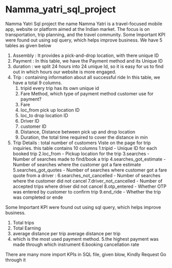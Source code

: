 # Namma_yatri_sql_project
Namma Yatri Sql project 
 the name Namma Yatri  is a travel-focused mobile app, website or platform aimed at the Indian market. The focus is on transportation, trip planning, and the travel community. 
Some Important KPI were found out using sql query, which helps improve business.
We have 5 tables as given below 
1. Assembly :
   It provides a pick-and-drop location, with there unique ID
2. Payment :
   In this table, we have the Payment method and its Unique ID
3. duration :
   we split 24 hours into 24 unique Id, so it is easy for us to find out in which hours our website is more engaged.
4. Trip :
   containing information about all successful ride 
   In this table, we have a total 9 columns.
   1. tripid every trip has its own unique id
   2. Fare Method, which type of payment method customer use for payment?
   3. Fare
   4. loc_from pick up location ID
   5. loc_to   drop location ID
   6. Driver ID
   7. customer ID
   8. Distance, Distance between pick up and drop location
   9. Duration, the total time required to cover the distance in min
5. Trip Details :
   total number of customers Viste on the page for trip inquiries.
    this table contains 10 columns
   1.tripid - Unique ID for each booked trip
   2.loc_from - Pickup location for the trip
   3.searches - Number of searches made to find/book a trip
   4.searches_got_estimate - Number of searches where the customer got a fare estimate
   5.searches_got_quotes - Number of searches where customer got a fare quote from a driver :
   6.searches_not_cancelled - Number of searches where the customer did not cancel
   7.driver_not_cancelled - Number of accepted trips where driver did not cancel
   8.otp_entered - Whether OTP was entered by customer to confirm trip
   9.end_ride - Whether the trip was completed or ende

Some Important KPI were found out using sql query, which helps improve business.

1. Total trips
2. Total Earning
3. average distance per trip average distance per trip
4. which is the most used payment method. 
5.the highest payment was made through which instrument
6.booking cancellation rate

There are many more import  KPIs in SQL file, given blow,
Kindly Request Go through it 
   

   

   

   





 
